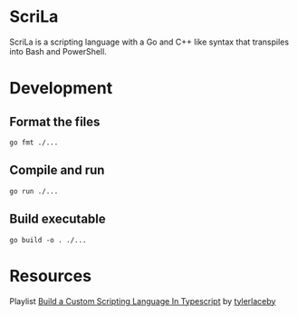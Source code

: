 # ScriLa

ScriLa is a scripting language with a Go and C++ like syntax that transpiles into Bash and PowerShell.

# Development

## Format the files
`go fmt ./...`

## Compile and run
`go run ./...`

## Build executable
`go build -o . ./...`

# Resources
Playlist [Build a Custom Scripting Language In Typescript](https://www.youtube.com/playlist?list=PL_2VhOvlMk4UHGqYCLWc6GO8FaPl8fQTh) by [tylerlaceby](https://www.youtube.com/@tylerlaceby)